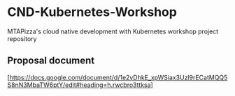 # CND-Kubernetes-Workshop
MTAPizza's cloud native development with Kubernetes workshop project repository

## Proposal document
[https://docs.google.com/document/d/1e2yDhkE_xpWSiax3Uzl9rECatMQQ5S8nN3MbaTW6ptY/edit#heading=h.rwcbro3ttksa]
